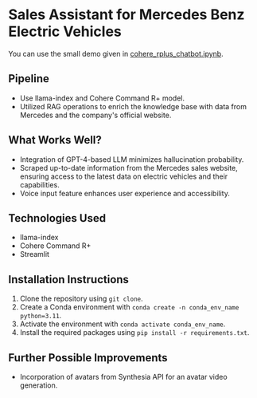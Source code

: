 # Sales Assistant for Mercedes Benz Electric Vehicles

You can use the small demo given in [cohere_rplus_chatbot.ipynb](cohere_rplus_chatbot.ipynb).

## Pipeline
- Use llama-index and Cohere Command R+ model.
- Utilized RAG operations to enrich the knowledge base with data from Mercedes and the company's official website.

## What Works Well?
- Integration of GPT-4-based LLM minimizes hallucination probability.
- Scraped up-to-date information from the Mercedes sales website, ensuring access to the latest data on electric vehicles and their capabilities.
- Voice input feature enhances user experience and accessibility.

## Technologies Used
- llama-index
- Cohere Command R+
- Streamlit


## Installation Instructions
1. Clone the repository using `git clone`.
2. Create a Conda environment with `conda create -n conda_env_name python=3.11`.
3. Activate the environment with `conda activate conda_env_name`.
4. Install the required packages using `pip install -r requirements.txt`.


## Further Possible Improvements
- Incorporation of avatars from Synthesia API for an avatar video generation.
